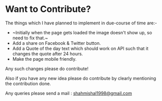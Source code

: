# Want to Contribute?
The things which I have planned to implement in due-course of time are:-
- ~Initially when the page gets loaded the image doesn't show up, so need to fix that.~
- Add a share on Facebook & Twitter button.
- Add a Quote of the day text which should work on API such that it changes the quote after 24 hours.
- Make the page mobile friendly.

Any such changes please do contribute!

Also if you have any new idea please do contribute by clearly mentioning the contribution done.

Any queries please send a mail : shahmishal1998@gmail.com
